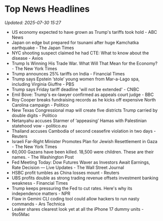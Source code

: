 # Top News Headlines

_Updated: 2025-07-30 15:27_

- US economy expected to have grown as Trump's tariffs took hold - ABC News
- Japan on edge but prepared for tsunami after huge Kamchatka earthquake - The Japan Times
- NYC shooting suspect claimed he had CTE: What to know about the disease - Axios
- Trump Is Winning His Trade War. What Will That Mean for the Economy? - The New York Times
- Trump announces 25% tariffs on India - Financial Times
- Trump says Epstein ‘stole’ young women from Mar-a-Lago spa, including Virginia Giuffre - PBS
- Trump says Friday tariff deadline 'will not be extended' - CNBC
- Emil Bove: Trump's ex-lawyer confirmed as appeals court judge - BBC
- Roy Cooper breaks fundraising records as he kicks off expensive North Carolina campaign - Politico
- New Texas Congressional map will create five districts Trump carried by double digits - Politico
- Netanyahu accuses Starmer of ‘appeasing’ Hamas with Palestinian statehood vow - politico.eu
- Thailand accuses Cambodia of second ceasefire violation in two days - Reuters
- Israeli Far-Right Minister Promotes Plan for Jewish Resettlement in Gaza - The New York Times
- 60,000 Gazans have been killed. 18,500 were children. These are their names. - The Washington Post
- Fed Meeting Today: Dow Futures Waver as Investors Await Earnings, Rate Decision — Live Updates - The Wall Street Journal
- HSBC profit tumbles as China losses mount - Reuters
- UBS profits double as strong trading revenue offsets investment banking weakness - Financial Times
- Trump keeps pressuring the Fed to cut rates. Here's why its independence matters - NPR
- Flaw in Gemini CLI coding tool could allow hackers to run nasty commands - Ars Technica
- Leaker shares clearest look yet at all the iPhone 17 dummy units - 9to5Mac